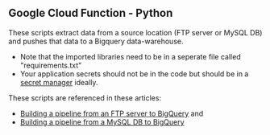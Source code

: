 ## Google Cloud Function - Python
These scripts extract data from a source location (FTP server or MySQL DB) and pushes that data to a Bigquery data-warehouse.
- Note that the imported libraries need to be in a seperate file called "requirements.txt"
- Your application secrets should not be in the code but should be in a <a href="https://medium.com/geekculture/secure-your-credentials-in-google-cloud-functions-with-secret-manager-22a4a1b3788a"> secret manager</a> ideally.

These scripts are referenced in these articles:  
- <a href="https://towardsdatascience.com/building-a-simple-etl-pipeline-with-python-and-google-cloud-platform-6fde1fc683d5 
">Building a pipeline from an FTP server to BigQuery</a>  and 
- <a href="https://towardsdatascience.com/part-2-building-a-simple-etl-pipeline-with-python-and-google-cloud-functions-mysql-to-bigquery-4e1987f9f89b">Building a pipeline from a MySQL DB to BigQuery</a>  

